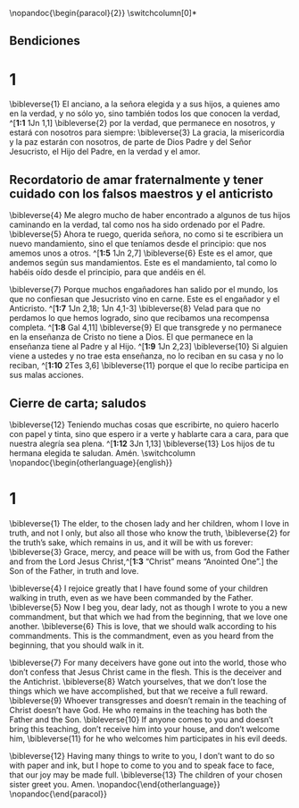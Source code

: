  \nopandoc{\begin{paracol}{2}}
\switchcolumn[0]*

## Bendiciones
# 1
\bibleverse{1} El anciano, a la señora elegida y a sus hijos, a quienes amo en la verdad, y no sólo yo, sino también todos los que conocen la verdad, ^[**1:1** 1Jn 1,1] \bibleverse{2} por la verdad, que permanece en nosotros, y estará con nosotros para siempre: \bibleverse{3} La gracia, la misericordia y la paz estarán con nosotros, de parte de Dios Padre y del Señor Jesucristo, el Hijo del Padre, en la verdad y el amor.

## Recordatorio de amar fraternalmente y tener cuidado con los falsos maestros y el anticristo
\bibleverse{4} Me alegro mucho de haber encontrado a algunos de tus hijos caminando en la verdad, tal como nos ha sido ordenado por el Padre. \bibleverse{5} Ahora te ruego, querida señora, no como si te escribiera un nuevo mandamiento, sino el que teníamos desde el principio: que nos amemos unos a otros. ^[**1:5** 1Jn 2,7] \bibleverse{6} Este es el amor, que andemos según sus mandamientos. Este es el mandamiento, tal como lo habéis oído desde el principio, para que andéis en él.

\bibleverse{7} Porque muchos engañadores han salido por el mundo, los que no confiesan que Jesucristo vino en carne. Este es el engañador y el Anticristo. ^[**1:7** 1Jn 2,18; 1Jn 4,1-3] \bibleverse{8} Velad para que no perdamos lo que hemos logrado, sino que recibamos una recompensa completa. ^[**1:8** Gal 4,11] \bibleverse{9} El que transgrede y no permanece en la enseñanza de Cristo no tiene a Dios. El que permanece en la enseñanza tiene al Padre y al Hijo. ^[**1:9** 1Jn 2,23] \bibleverse{10} Si alguien viene a ustedes y no trae esta enseñanza, no lo reciban en su casa y no lo reciban, ^[**1:10** 2Tes 3,6] \bibleverse{11} porque el que lo recibe participa en sus malas acciones.

## Cierre de carta; saludos
\bibleverse{12} Teniendo muchas cosas que escribirte, no quiero hacerlo con papel y tinta, sino que espero ir a verte y hablarte cara a cara, para que nuestra alegría sea plena. ^[**1:12** 3Jn 1,13] \bibleverse{13} Los hijos de tu hermana elegida te saludan. Amén.
\switchcolumn
\nopandoc{\begin{otherlanguage}{english}}

# 1
\bibleverse{1} The elder, to the chosen lady and her children, whom I love in truth, and not I only, but also all those who know the truth, \bibleverse{2} for the truth’s sake, which remains in us, and it will be with us forever: \bibleverse{3} Grace, mercy, and peace will be with us, from God the Father and from the Lord Jesus Christ,^[**1:3** “Christ” means “Anointed One”.] the Son of the Father, in truth and love. 

\bibleverse{4} I rejoice greatly that I have found some of your children walking in truth, even as we have been commanded by the Father. \bibleverse{5} Now I beg you, dear lady, not as though I wrote to you a new commandment, but that which we had from the beginning, that we love one another. \bibleverse{6} This is love, that we should walk according to his commandments. This is the commandment, even as you heard from the beginning, that you should walk in it. 

\bibleverse{7} For many deceivers have gone out into the world, those who don’t confess that Jesus Christ came in the flesh. This is the deceiver and the Antichrist. \bibleverse{8} Watch yourselves, that we don’t lose the things which we have accomplished, but that we receive a full reward. \bibleverse{9} Whoever transgresses and doesn’t remain in the teaching of Christ doesn’t have God. He who remains in the teaching has both the Father and the Son. \bibleverse{10} If anyone comes to you and doesn’t bring this teaching, don’t receive him into your house, and don’t welcome him, \bibleverse{11} for he who welcomes him participates in his evil deeds. 

\bibleverse{12} Having many things to write to you, I don’t want to do so with paper and ink, but I hope to come to you and to speak face to face, that our joy may be made full. \bibleverse{13} The children of your chosen sister greet you. Amen.
\nopandoc{\end{otherlanguage}}
\nopandoc{\end{paracol}}
